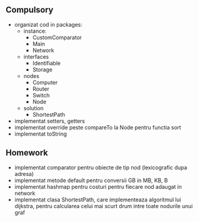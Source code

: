 Compulsory
-
- organizat cod in packages:
  - instance:
    - CustomComparator
    - Main
    - Network
  - interfaces
    - Identifiable
    - Storage
  - nodes
    - Computer
    - Router
    - Switch
    - Node
  - solution
    - ShortestPath
- implementat setters, getters
- implementat override peste compareTo la Node pentru functia sort
- implementat toString

Homework
-
- implementat comparator pentru obiecte de tip nod (lexicografic dupa adresa)
- implementat metode default pentru conversii GB in MB, KB, B
- implementat hashmap pentru costuri pentru fiecare nod adaugat in network
- implementat clasa ShortestPath, care implementeaza algoritmul lui dijkstra, pentru calcularea celui mai scurt drum intre toate nodurile unui graf
